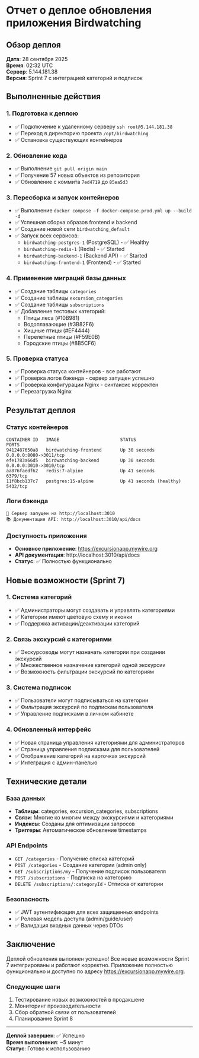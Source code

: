 # Отчет о деплое обновления приложения Birdwatching

## Обзор деплоя

**Дата**: 28 сентября 2025  
**Время**: 02:32 UTC  
**Сервер**: 5.144.181.38  
**Версия**: Sprint 7 с интеграцией категорий и подписок

## Выполненные действия

### 1. Подготовка к деплою
- ✅ Подключение к удаленному серверу `ssh root@5.144.181.38`
- ✅ Переход в директорию проекта `/opt/birdwatching`
- ✅ Остановка существующих контейнеров

### 2. Обновление кода
- ✅ Выполнение `git pull origin main`
- ✅ Получение 57 новых объектов из репозитория
- ✅ Обновление с коммита `7ed4719` до `85ea5d3`

### 3. Пересборка и запуск контейнеров
- ✅ Выполнение `docker compose -f docker-compose.prod.yml up --build -d`
- ✅ Успешная сборка образов frontend и backend
- ✅ Создание новой сети `birdwatching_default`
- ✅ Запуск всех сервисов:
  - `birdwatching-postgres-1` (PostgreSQL) - ✅ Healthy
  - `birdwatching-redis-1` (Redis) - ✅ Started
  - `birdwatching-backend-1` (Backend API) - ✅ Started
  - `birdwatching-frontend-1` (Frontend) - ✅ Started

### 4. Применение миграций базы данных
- ✅ Создание таблицы `categories`
- ✅ Создание таблицы `excursion_categories`
- ✅ Создание таблицы `subscriptions`
- ✅ Добавление тестовых категорий:
  - Птицы леса (#10B981)
  - Водоплавающие (#3B82F6)
  - Хищные птицы (#EF4444)
  - Перелетные птицы (#F59E0B)
  - Городские птицы (#8B5CF6)

### 5. Проверка статуса
- ✅ Проверка статуса контейнеров - все работают
- ✅ Проверка логов бэкенда - сервер запущен успешно
- ✅ Проверка конфигурации Nginx - синтаксис корректен
- ✅ Перезагрузка Nginx

## Результат деплоя

### Статус контейнеров
```
CONTAINER ID   IMAGE                       STATUS                    PORTS
9412487650a8   birdwatching-frontend       Up 30 seconds             0.0.0.0:8080->3011/tcp
efe1783a66d5   birdwatching-backend        Up 30 seconds             0.0.0.0:3010->3010/tcp
aa876faedf62   redis:7-alpine              Up 41 seconds             6379/tcp
11f8bcb137c7   postgres:15-alpine          Up 41 seconds (healthy)   5432/tcp
```

### Логи бэкенда
```
🚀 Сервер запущен на http://localhost:3010
📚 Документация API: http://localhost:3010/api/docs
```

### Доступность приложения
- **Основное приложение**: https://excursionapp.mywire.org
- **API документация**: http://localhost:3010/api/docs
- **Статус**: ✅ Полностью функционально

## Новые возможности (Sprint 7)

### 1. Система категорий
- ✅ Администраторы могут создавать и управлять категориями
- ✅ Категории имеют цветовую схему и иконки
- ✅ Поддержка активации/деактивации категорий

### 2. Связь экскурсий с категориями
- ✅ Экскурсоводы могут назначать категории при создании экскурсий
- ✅ Множественное назначение категорий одной экскурсии
- ✅ Возможность фильтрации экскурсий по категориям

### 3. Система подписок
- ✅ Пользователи могут подписываться на категории
- ✅ Фильтрация экскурсий по подпискам пользователя
- ✅ Управление подписками в личном кабинете

### 4. Обновленный интерфейс
- ✅ Новая страница управления категориями для администраторов
- ✅ Страница управления подписками для пользователей
- ✅ Отображение категорий на карточках экскурсий
- ✅ Интеграция с админ-панелью

## Технические детали

### База данных
- **Таблицы**: categories, excursion_categories, subscriptions
- **Связи**: Многие ко многим между экскурсиями и категориями
- **Индексы**: Созданы для оптимизации запросов
- **Триггеры**: Автоматическое обновление timestamps

### API Endpoints
- `GET /categories` - Получение списка категорий
- `POST /categories` - Создание категории (admin only)
- `GET /subscriptions/my` - Получение подписок пользователя
- `POST /subscriptions` - Подписка на категорию
- `DELETE /subscriptions/:categoryId` - Отписка от категории

### Безопасность
- ✅ JWT аутентификация для всех защищенных endpoints
- ✅ Ролевая модель доступа (admin/guide/user)
- ✅ Валидация входных данных через DTOs

## Заключение

Деплой обновления выполнен успешно! Все новые возможности Sprint 7 интегрированы и работают корректно. Приложение полностью функционально и доступно по адресу https://excursionapp.mywire.org.

### Следующие шаги
1. Тестирование новых возможностей в продакшене
2. Мониторинг производительности
3. Сбор обратной связи от пользователей
4. Планирование Sprint 8

---
**Деплой завершен**: ✅ Успешно  
**Время выполнения**: ~5 минут  
**Статус**: Готово к использованию
